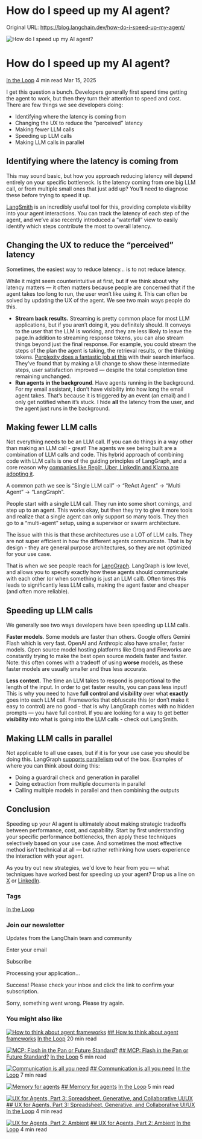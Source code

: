 # How do I speed up my AI agent?

Original URL: https://blog.langchain.dev/how-do-i-speed-up-my-agent/


![How do I speed up my AI agent?](/content/images/size/w760/format/webp/2025/03/openart-image_zkfUurHZ_1742063594759_raw.jpg)

# How do I speed up my AI agent?

[In the Loop](/tag/in-the-loop/)
4 min read
Mar 15, 2025



I get this question a bunch. Developers generally first spend time getting the agent to work, but then they turn their attention to speed and cost. There are few things we see developers doing:

* Identifying where the latency is coming from
* Changing the UX to reduce the “perceived” latency
* Making fewer LLM calls
* Speeding up LLM calls
* Making LLM calls in parallel

## Identifying where the latency is coming from

This may sound basic, but how you approach reducing latency will depend entirely on your specific bottleneck. Is the latency coming from one big LLM call, or from multiple small ones that just add up? You’ll need to diagnose these before trying to speed it up.

[LangSmith](http://langchain.com/langsmith?ref=blog.langchain.dev) is an incredibly useful tool for this, providing complete visibility into your agent interactions. You can track the latency of each step of the agent, and we’ve also recently introduced a “waterfall” view to easily identify which steps contribute the most to overall latency.

## Changing the UX to reduce the “perceived” latency

Sometimes, the easiest way to reduce latency… is to not reduce latency.

While it might seem counterintuitive at first, but if we think about why latency matters — it often matters because people are concerned that if the agent takes too long to run, the user won’t like using it. This can often be solved by updating the UX of the agent. We see two main ways people do this.

* **Stream back results.** Streaming is pretty common place for most LLM applications, but if you aren’t doing it, you definitely should. It conveys to the user that the LLM is working, and they are less likely to leave the page.In addition to streaming response tokens, you can also stream things beyond just the final response. For example, you could stream the steps of the plan the agent is taking, the retrieval results, or the thinking tokens. [Perplexity does a fantastic job at this](https://www.langchain.com/breakoutagents/perplexity?ref=blog.langchain.dev) with their search interface. They’ve found that by making a UI change to show these intermediate steps, user satisfaction improved — despite the total completion time remaining unchanged.
* **Run agents in the background**. Have agents running in the background. For my email assistant, I don’t have visibility into how long the email agent takes. That’s because it is triggered by an event (an email) and I only get notified when it’s stuck. I hide **all** the latency from the user, and the agent just runs in the background.

## Making fewer LLM calls

Not everything needs to be an LLM call. If you can do things in a way other than making an LLM call - great! The agents we see being built are a combination of LLM calls and code. This hybrid approach of combining code with LLM calls is one of the guiding principles of LangGraph, and a core reason why [companies like Replit, Uber, LinkedIn and Klarna are adopting it](https://blog.langchain.dev/is-langgraph-used-in-production/).

A common path we see is “Single LLM call” → “ReAct Agent” → “Multi Agent” → “LangGraph”.

People start with a single LLM call. They run into some short comings, and step up to an agent. This works okay, but then they try to give it more tools and realize that a single agent can only support so many tools. They then go to a “multi-agent” setup, using a supervisor or swarm architecture.

The issue with this is that these architectures use a LOT of LLM calls. They are not super efficient in how the different agents communicate. That is by design - they are general purpose architectures, so they are not optimized for your use case.

That is when we see people reach for [LangGraph](http://langchain.com/langgraph?ref=blog.langchain.dev). LangGraph is low level, and allows you to specify exactly how these agents should communicate with each other (or when something is just an LLM call). Often times this leads to significantly less LLM calls, making the agent faster and cheaper (and often more reliable).

## Speeding up LLM calls

We generally see two ways developers have been speeding up LLM calls.

**Faster models**. Some models are faster than others. Google offers Gemini Flash which is very fast. OpenAI and Anthropic also have smaller, faster models. Open source model hosting platforms like Groq and Fireworks are constantly trying to make the best open source models faster and faster. Note: this often comes with a tradeoff of using **worse** models, as these faster models are usually smaller and thus less accurate.

**Less context.** The time an LLM takes to respond is proportional to the length of the input. In order to get faster results, you can pass less input! This is why you need to have **full control and visibility** over what **exactly** goes into each LLM call. Frameworks that obfuscate this (or don’t make it easy to control) are no good - that is why LangGraph comes with no hidden prompts — you have full control. If you are looking for a way to get better **visibility** into what is going into the LLM calls - check out LangSmith.

## Making LLM calls in parallel

Not applicable to all use cases, but if it is for your use case you should be doing this. LangGraph [supports parallelism](https://langchain-ai.github.io/langgraph/how-tos/branching/?ref=blog.langchain.dev) out of the box. Examples of where you can think about doing this:

* Doing a guardrail check and generation in parallel
* Doing extraction from multiple documents in parallel
* Calling multiple models in parallel and then combining the outputs

## Conclusion

Speeding up your AI agent is ultimately about making strategic tradeoffs between performance, cost, and capability. Start by first understanding your specific performance bottlenecks, then apply these techniques selectively based on your use case. And sometimes the most effective method isn't technical at all — but rather rethinking how users experience the interaction with your agent.

As you try out new strategies, we'd love to hear from you — what techniques have worked best for speeding up your agent? Drop us a line on [X](https://x.com/LangChainAI?ref=blog.langchain.dev) or [LinkedIn](https://www.linkedin.com/company/langchain/?ref=blog.langchain.dev).


### Tags

[In the Loop](/tag/in-the-loop/)

### Join our newsletter

Updates from the LangChain team and community

Enter your email

Subscribe

Processing your application...

Success! Please check your inbox and click the link to confirm your subscription.

Sorry, something went wrong. Please try again.




### You might also like

[![How to think about agent frameworks](/content/images/size/w760/format/webp/2025/04/Screenshot-2025-04-20-at-10.19.41-AM.png)](/how-to-think-about-agent-frameworks/)
[## How to think about agent frameworks](/how-to-think-about-agent-frameworks/)
[In the Loop](/tag/in-the-loop/)
20 min read



[![MCP: Flash in the Pan or Future Standard?](https://images.unsplash.com/photo-1620662736427-b8a198f52a4d?crop=entropy&cs=tinysrgb&fit=max&fm=webp&ixid=M3wxMTc3M3wwfDF8c2VhcmNofDd8fGRlYmF0ZXxlbnwwfHx8fDE3NDEzNzcwMzZ8MA&ixlib=rb-4.0.3&q=80&w=760)](/mcp-fad-or-fixture/)
[## MCP: Flash in the Pan or Future Standard?](/mcp-fad-or-fixture/)
[In the Loop](/tag/in-the-loop/)
5 min read



[![Communication is all you need](/content/images/size/w760/format/webp/2024/10/https___replicate.delivery_yhqm_48NVpCrAS8pfVaHsDqTEoZnFJj390IVQsmrJDfn18A6s4eUnA_out-0.webp)](/communication-is-all-you-need/)
[## Communication is all you need](/communication-is-all-you-need/)
[In the Loop](/tag/in-the-loop/)
7 min read



[![Memory for agents](/content/images/size/w760/format/webp/2024/10/Screenshot-2024-10-19-at-9.59.50-AM.png)](/memory-for-agents/)
[## Memory for agents](/memory-for-agents/)
[In the Loop](/tag/in-the-loop/)
5 min read



[![UX for Agents, Part 3: Spreadsheet, Generative, and Collaborative UI/UX](/content/images/size/w760/format/webp/2024/08/UX-for-agents---spreadsheet---part-3.png)](/ux-for-agents-part-3/)
[## UX for Agents, Part 3: Spreadsheet, Generative, and Collaborative UI/UX](/ux-for-agents-part-3/)
[In the Loop](/tag/in-the-loop/)
4 min read



[![UX for Agents, Part 2: Ambient](/content/images/size/w760/format/webp/2024/08/UX-for-agents---ambient---part-2--1-.png)](/ux-for-agents-part-2-ambient/)
[## UX for Agents, Part 2: Ambient](/ux-for-agents-part-2-ambient/)
[In the Loop](/tag/in-the-loop/)
4 min read






